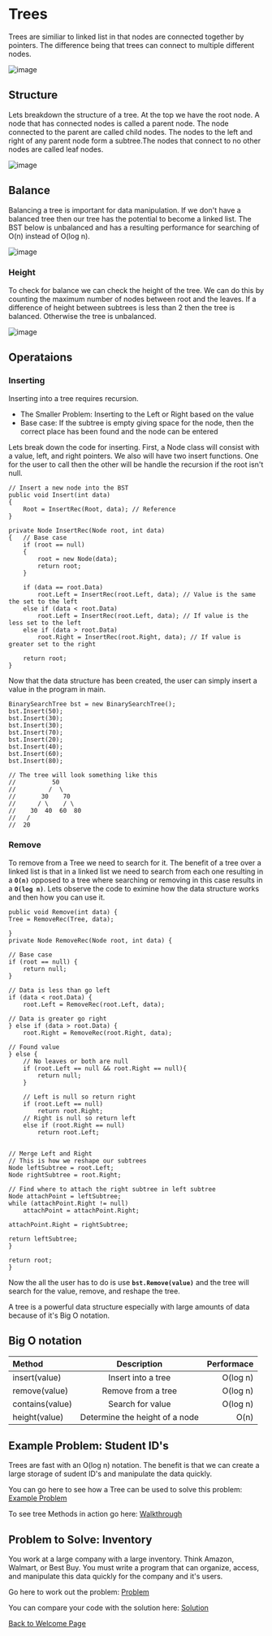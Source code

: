 # Trees

Trees are similiar to linked list in that nodes are connected together by pointers. The difference being that trees can connect to multiple different nodes.

![image](Images/treeEx.png)
<!--- https://medium.com/@konduruharish/binary-search-tree-in-typescript-and-c-25fa5107cc5d --->

## Structure 

Lets breakdown the structure of a tree. At the top we have the root node. A node that has connected nodes is called a parent node. The node connected to the parent are called child nodes. The nodes to the left and right of any parent node form a subtree.The nodes that connect to no other nodes are called leaf nodes. 

![image](Images/treeStruct.jpg)
<!--- https://www.csharpstar.com/csharp-program-to-implement-binary-search-tree/ --->

## Balance

Balancing a tree is important for data manipulation. If we don't have a balanced tree then our tree has the potential to become a linked list. The BST below is unbalanced and has a resulting performance for searching of O(n) instead of O(log n).

![image](Images/uneavenTree.png)
<!--- https://medium.com/geekculture/binary-search-tree-data-structure-part-1-e3842f4cfbc5 --->

### Height

To check for balance we can check the height of the tree. We can do this by counting the maximum number of nodes between root and the leaves. If a difference of height between subtrees is less than 2 then the tree is balanced. Otherwise the tree is unbalanced.

![image](Images/Binary_Tree_Ht.png)
<!--- https://www.digitalocean.com/community/tutorials/height-of-a-binary-tree-in-c-plus-plus --->

## Operataions

### Inserting

Inserting into a tree requires recursion.
- The Smaller Problem: Inserting to the Left or Right based on the value
- Base case: If the subtree is empty giving space for the node, then the correct place has been found and the node can be entered

Lets break down the code for inserting. First, a Node class will consist with a value, left, and right pointers. We also will have two insert functions. One for the user to call then the other will be handle the recursion if the root isn't null.

```Csharp
// Insert a new node into the BST 
public void Insert(int data)
{
    Root = InsertRec(Root, data); // Reference 
}

private Node InsertRec(Node root, int data) 
{   // Base case
    if (root == null)
    {
        root = new Node(data);
        return root;
    }

    if (data == root.Data)
        root.Left = InsertRec(root.Left, data); // Value is the same the set to the left
    else if (data < root.Data)  
        root.Left = InsertRec(root.Left, data); // If value is the less set to the left
    else if (data > root.Data)
        root.Right = InsertRec(root.Right, data); // If value is greater set to the right
        
    return root;
}
```

Now that the data structure has been created, the user can simply insert a value in the program in main.

```Csharp
BinarySearchTree bst = new BinarySearchTree();
bst.Insert(50);
bst.Insert(30);
bst.Insert(30); 
bst.Insert(70);
bst.Insert(20);
bst.Insert(40);
bst.Insert(60);
bst.Insert(80);

// The tree will look something like this
//          50
//         /  \
//       30    70
//      / \    / \
//    30  40  60  80
//   /
//  20
```

### Remove

To remove from a Tree we need to search for it. The benefit of a tree over a linked list is that in a linked list we need to search from each one resulting in a **`O(n)`** opposed to a tree where searching or removing in this case results in a **`O(log n)`**. Lets observe the code to eximine how the data structure works and then how you can use it.

```Csharp
public void Remove(int data) {
Tree = RemoveRec(Tree, data);

}
private Node RemoveRec(Node root, int data) {

// Base case
if (root == null) {                     
    return null; 
}

// Data is less than go left
if (data < root.Data) {
    root.Left = RemoveRec(root.Left, data); 

// Data is greater go right
} else if (data > root.Data) {
    root.Right = RemoveRec(root.Right, data);

// Found value
} else {
    // No leaves or both are null
    if (root.Left == null && root.Right == null){
        return null;
    }

    // Left is null so return right
    if (root.Left == null)
        return root.Right;
    // Right is null so return left
    else if (root.Right == null)
        return root.Left;

    
// Merge Left and Right
// This is how we reshape our subtrees
Node leftSubtree = root.Left;
Node rightSubtree = root.Right;

// Find where to attach the right subtree in left subtree
Node attachPoint = leftSubtree;
while (attachPoint.Right != null)
    attachPoint = attachPoint.Right;

attachPoint.Right = rightSubtree;

return leftSubtree;
}

return root;
}
```
Now the all the user has to do is use **`bst.Remove(value)`** and the tree will search for the value, remove, and reshape the tree. 


A tree is a powerful data structure especially with large amounts of data because of it's Big O notation.  

## Big O notation

|   Method    |     Description    |  Performace  |
|:------------|:------------------:|-------------:|
|insert(value)|Insert into a tree|O(log n)|
|remove(value)|Remove from a tree|O(log n)|
|contains(value)|Search for value|O(log n)|
|height(value)|Determine the height of a node|O(n)|

## Example Problem: Student ID's

Trees are fast with an O(log n) notation. The benefit is that we can create a large storage of sudent ID's and manipulate the data quickly. 

You can go here to see how a Tree can be used to solve this problem: [Example Problem](Trees/trees_example_problem/Program.cs)

To see tree Methods in action go here: [Walkthrough](Trees/trees_walkthrough/Program.cs)

## Problem to Solve: Inventory

You work at a large company with a large inventory. Think Amazon, Walmart, or Best Buy. You must write a program that can organize, access, and manipulate this data quickly for the company and it's users.

Go here to work out the problem: [Problem](Trees/trees_problem/Program.cs)

You can compare your code with the solution here: [Solution](Trees/trees_solution/Solution.cs)

[Back to Welcome Page](0-welcome.md)